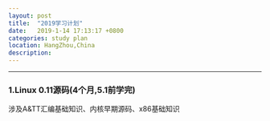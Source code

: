 ```yaml
---
layout: post
title:  "2019学习计划"
date:   2019-1-14 17:13:17 +0800
categories: study plan 
location: HangZhou,China 
description:  
---
```

---
### 1.Linux 0.11源码(4个月,5.1前学完)
涉及A&TT汇编基础知识、内核早期源码、x86基础知识

